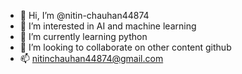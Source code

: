 - 👋 Hi, I’m @nitin-chauhan44874
- 👀 I’m interested in AI and machine learning
- 🌱 I’m currently learning python
- 💞️ I’m looking to collaborate on other content github
- 📫 nitinchauhan44874@gmail.com

<!---
nitin-chauhan44874/nitin-chauhan44874 is a ✨ special ✨ repository because its `README.md` (this file) appears on your GitHub profile.
You can click the Preview link to take a look at your changes.
--->
